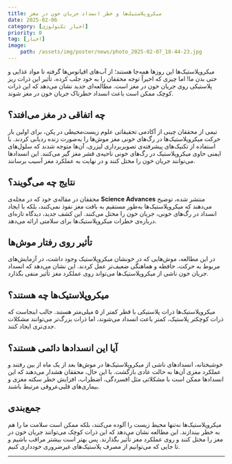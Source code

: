 ```yaml
---
title: میکروپلاستیک‌ها و خطر انسداد جریان خون در مغز
date: 2025-02-06
category: [اخبار تکنولوژی]
priority: 0
tag: [اخبار]
image:
    path: /assets/img/poster/news/photo_2025-02-07_18-44-23.jpg
---
```


میکروپلاستیک‌ها این روزها همه‌جا هستند؛ از آب‌های اقیانوس‌ها گرفته تا مواد غذایی و حتی بدن ما! اما چیزی که اخیراً توجه محققان را به خود جلب کرده، تأثیر این ذرات ریز پلاستیکی روی جریان خون در مغز است. مطالعه‌ای جدید نشان می‌دهد که این ذرات کوچک ممکن است باعث انسداد خطرناک جریان خون در مغز شوند.

## چه اتفاقی در مغز می‌افتد؟

تیمی از محققان چینی از آکادمی تحقیقاتی علوم زیست‌محیطی در پکن، برای اولین بار حرکت میکروپلاستیک‌ها در رگ‌های خونی مغز موش‌ها را به‌صورت زنده ردیابی کردند. با استفاده از تکنیک‌های پیشرفته‌ی تصویربرداری لیزری، آن‌ها متوجه شدند که سلول‌های ایمنی حاوی میکروپلاستیک در رگ‌های خونی ناحیه‌ی قشر مغز گیر می‌کنند. این انسدادها می‌توانند جریان خون را مختل کنند و در نهایت به عملکرد مغز آسیب برسانند.

## نتایج چه می‌گویند؟

محققان در مقاله‌ی خود که در مجله‌ی **Science Advances** منتشر شده، توضیح می‌دهند که میکروپلاستیک‌ها به‌طور مستقیم به بافت مغز نفوذ نمی‌کنند، بلکه با ایجاد انسداد در رگ‌های خونی، جریان خون را مختل می‌کنند. این کشف جدید، دیدگاه تازه‌ای درباره‌ی خطرات میکروپلاستیک‌ها برای سلامتی ارائه می‌دهد.

## تأثیر روی رفتار موش‌ها

در این مطالعه، موش‌هایی که در خونشان میکروپلاستیک وجود داشت، در آزمایش‌های مربوط به حرکت، حافظه و هماهنگی ضعیف‌تر عمل کردند. این نشان می‌دهد که انسداد جریان خون ناشی از میکروپلاستیک‌ها می‌تواند روی عملکرد مغز تأثیر منفی بگذارد.

## میکروپلاستیک‌ها چه هستند؟

میکروپلاستیک‌ها ذرات پلاستیکی با قطر کمتر از ۵ میلی‌متر هستند. جالب اینجاست که ذرات کوچکتر پلاستیک، کمتر باعث انسداد می‌شوند، اما ذرات بزرگ‌تر می‌توانند مشکلات جدی‌تری ایجاد کنند.

## آیا این انسدادها دائمی هستند؟

خوشبختانه، انسدادهای ناشی از میکروپلاستیک‌ها در موش‌ها بعد از یک ماه از بین رفتند و عملکرد مغزی آن‌ها به حالت عادی بازگشت. با این حال، محققان هشدار می‌دهند که این انسدادها ممکن است با مشکلاتی مثل افسردگی، اضطراب، افزایش خطر سکته مغزی و بیماری‌های قلبی‌عروقی مرتبط باشند.

## جمع‌بندی

میکروپلاستیک‌ها نه‌تنها محیط زیست را آلوده می‌کنند، بلکه ممکن است سلامت ما را هم به خطر بیندازند. این مطالعه نشان می‌دهد که این ذرات کوچک می‌توانند جریان خون در مغز را مختل کنند و روی عملکرد مغز تأثیر بگذارند. پس بهتر است بیشتر مراقب باشیم و تا جایی که می‌توانیم از مصرف پلاستیک‌های غیرضروری خودداری کنیم.

---